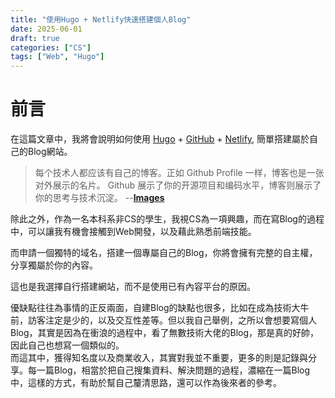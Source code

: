 ```yaml
---
title: "使用Hugo + Netlify快速搭建個人Blog"
date: 2025-06-01
draft: true
categories: ["CS"]
tags: ["Web", "Hugo"]
---
```

# 前言
在這篇文章中，我將會說明如何使用 [Hugo](https://gohugo.io/) + [GitHub](https://github.com/) + [Netlify](https://www.netlify.com/), 簡單搭建屬於自己的Blog網站。  

> 每个技术人都应该有自己的博客。正如 Github Profile 一样，博客也是一张对外展示的名片。
> Github 展示了你的开源项目和编码水平，博客则展示了你的思考与技术沉淀。
> --[**Images**](https://imageslr.com/about)

除此之外，作為一名本科系非CS的學生，我視CS為一項興趣，而在寫Blog的過程中，可以讓我有機會接觸到Web開發，以及藉此熟悉前端技能。  

而申請一個獨特的域名，搭建一個專屬自己的Blog，你將會擁有完整的自主權，分享獨屬於你的內容。

這也是我選擇自行搭建網站，而不是使用已有內容平台的原因。  

優缺點往往為事情的正反兩面，自建Blog的缺點也很多，比如在成為技術大牛前，訪客注定是少的，以及交互性差等。但以我自己舉例，之所以會想要寫個人Blog，其實是因為在衝浪的過程中，看了無數技術大佬的Blog，那是真的好帥，因此自己也想寫一個類似的。  
而這其中，獲得知名度以及商業收入，其實對我並不重要，更多的則是記錄與分享。每一篇Blog，相當於把自己搜集資料、解決問題的過程，濃縮在一篇Blog中，這樣的方式，有助於幫自己釐清思路，還可以作為後來者的參考。  
